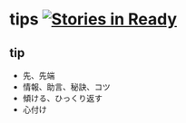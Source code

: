 # tips [![Stories in Ready](https://badge.waffle.io/shchy/tips.svg?label=ready&title=Ready)](http://waffle.io/shchy/tips)

## tip
- 先、先端
- 情報、助言、秘訣、コツ
- 傾ける、ひっくり返す
- 心付け

